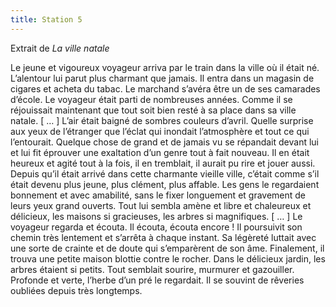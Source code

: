 ```yaml
---
title: Station 5
---
```


Extrait de *La ville natale*

Le jeune et vigoureux voyageur arriva par le train dans
la ville où il était né. L’alentour lui parut plus charmant que
jamais. Il entra dans un magasin de cigares et acheta du
tabac. Le marchand s’avéra être un de ses camarades d’école.
Le voyageur était parti de nombreuses années. Comme il se réjouissait
maintenant que tout soit bien resté à sa place dans sa
ville natale. [ … ] L’air était baigné de sombres couleurs d’avril.
Quelle surprise aux yeux de l’étranger que l’éclat qui inondait
l’atmosphère et tout ce qui l’entourait. Quelque chose de grand
et de jamais vu se répandait devant lui et lui fit éprouver une
exaltation d’un genre tout à fait nouveau. Il en était heureux et
agité tout à la fois, il en tremblait, il aurait pu rire et jouer aussi.
Depuis qu’il était arrivé dans cette charmante vieille ville, c’était
comme s’il était devenu plus jeune, plus clément, plus affable.
Les gens le regardaient bonnement et avec amabilité, sans le
fixer longuement et gravement de leurs yeux grand ouverts. Tout
lui sembla amène et libre et chaleureux et délicieux, les maisons
si gracieuses, les arbres si magnifiques. [ … ] Le voyageur
regarda et écouta. Il écouta, écouta encore ! Il poursuivit son
chemin très lentement et s’arrêta à chaque instant. Sa légèreté
luttait avec une sorte de crainte et de doute qui s’emparèrent
de son âme. Finalement, il trouva une petite maison blottie
contre le rocher. Dans le délicieux jardin, les arbres étaient si
petits. Tout semblait sourire, murmurer et gazouiller. Profonde
et verte, l’herbe d’un pré le regardait. Il se souvint de rêveries
oubliées depuis très longtemps.